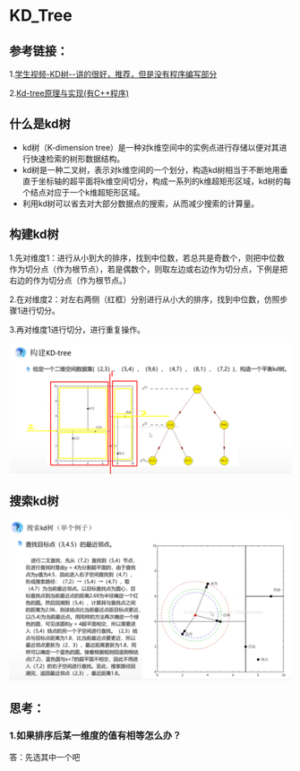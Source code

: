 # KD_Tree

## 参考链接：

1.[学生视频-KD树--讲的很好，推荐，但是没有程序编写部分](https://www.bilibili.com/video/BV1d5411w7f5/?spm_id_from=333.788.recommend_more_video.0)

2.[Kd-tree原理与实现(有C++程序)](https://blog.csdn.net/guoziqing506/article/details/54692392)

## 什么是kd树

- kd树（K-dimension tree）是一种对k维空间中的实例点进行存储以便对其进行快速检索的树形数据结构。
- kd树是一种二叉树，表示对k维空间的一个划分，构造kd树相当于不断地用垂直于坐标轴的超平面将k维空间切分，构成一系列的k维超矩形区域，kd树的每个结点对应于一个k维超矩形区域。
- 利用kd树可以省去对大部分数据点的搜索，从而减少搜索的计算量。

## 构建kd树

1.先对维度1：进行从小到大的排序，找到中位数，若总共是奇数个，则把中位数作为切分点（作为根节点），若是偶数个，则取左边或右边作为切分点，下例是把右边的作为切分点（作为根节点。）

2.在对维度2：对左右两侧（红框）分别进行从小大的排序，找到中位数，仿照步骤1进行切分。

3.再对维度1进行切分，进行重复操作。

![image-20211031202520980](README.assets/image-20211031202520980.png)

## 搜索kd树

![image-20211031203041659](README.assets/image-20211031203041659.png)

## 思考：

### 1.如果排序后某一维度的值有相等怎么办？

答：先选其中一个吧
